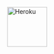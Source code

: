 <a href="https://heroku.com/deploy?template=https://github.com/golujha9936/EvoXpro"><img align="center" alt="Heroku" width="92px" src="https://www.nicepng.com/png/full/223-2233246_heroku-logo-salesforce-heroku.png"></p>
